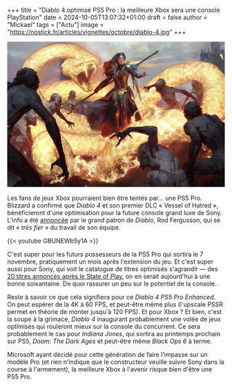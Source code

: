 +++
title = "Diablo 4 optimisé PS5 Pro : la meilleure Xbox sera une console PlayStation"
date = 2024-10-05T13:07:32+01:00
draft = false
author = "Mickael"
tags = ["Actu"]
image = "https://nostick.fr/articles/vignettes/octobre/diablo-4.jpg"
+++

![Diablo 4](diablo-4.jpg "Légende de l’image")

Les fans de jeux Xbox pourraient bien être tentés par… une PS5 Pro. Blizzard a confirmé que *Diablo 4* et son premier DLC « Vessel of Hatred », bénéficieront d'une optimisation pour la future console grand luxe de Sony. L'info a été [annoncée](https://x.com/RodFergusson/status/1841960958672928893) par le grand patron de *Diablo*, Rod Fergusson, qui se dit « *très fier* » du travail de son équipe.

{{< youtube GBUNEWb5y1A >}} 

C'est super pour les futurs possesseurs de la PS5 Pro qui sortira le 7 novembre, pratiquement un mois après l'extension du jeu. Et c'est super aussi pour Sony, qui voit le catalogue de titres optimisés s'agrandir — des [20 titres annoncés après le State of Play](https://nostick.fr/articles/2024/septembre/2509-ps5-pro-nouveaux-jeux/), on en serait aujourd'hui à une bonne soixantaine. De quoi rassurer un peu sur le potentiel de la console.

Reste à savoir ce que cela signifiera pour ce *Diablo 4 PS5 Pro Enhanced*. On peut espérer de la 4K à 60 FPS, et peut-être même plus (l'upscale PSSR permet en théorie de monter jusqu'à 120 FPS). Et pour Xbox ? Et bien, c'est la soupe à la grimace, *Diablo 4* inaugurant probablement une volée de jeux optimisés qui rouleront mieux sur la console du concurrent. Ce sera probablement le cas pour *Indiana Jones*, qui sortira au printemps prochain sur PS5, *Doom: The Dark Ages* et peut-être même *Black Ops 6* à terme.

Microsoft ayant décidé pour cette génération de faire l'impasse sur un modèle Pro (et rien n'indique que le constructeur veuille suivre Sony dans la course à l'armement), la meilleure Xbox à l'avenir risque bien d'être une PS5 Pro.